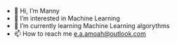 - 👋 Hi, I’m Manny
- 👀 I’m interested in Machine Learning
- 🌱 I’m currently learning Machine Learning algorythms
- 📫 How to reach me e.a.amoah@outlook.com

<!---
intextann/intextann is a ✨ special ✨ repository because its `README.md` (this file) appears on your GitHub profile.
You can click the Preview link to take a look at your changes.
--->
